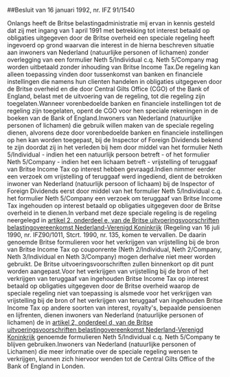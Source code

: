 <meta http-equiv='Content-Type' content='text/html; charset=utf-8' />

##Besluit van 16 januari 1992, nr. IFZ 91/1540

Onlangs heeft de Britse belastingadministratie mij ervan in kennis gesteld dat zij met ingang van 1 april 1991 met betrekking tot interest betaald op obligaties uitgegeven door de Britse overheid een speciale regeling heeft ingevoerd op grond waarvan die interest in de hierna beschreven situatie aan inwoners van Nederland (natuurlijke personen of lichamen) zonder overlegging van een formulier Neth 5/Individual c.q. Neth 5/Company mag worden uitbetaald zonder inhouding van Britse Income Tax.De regeling kan alleen toepassing vinden door tussenkomst van banken en financiele instellingen die namens hun clienten handelen in obligaties uitgegeven door de Britse overheid en die door Central Gilts Office (CGO) of the Bank of England, belast met de uitvoering van de regeling, tot die regeling zijn toegelaten.Wanneer vorenbedoelde banken en financiele instellingen tot de regeling zijn toegelaten, opent de CGO voor hen speciale rekeningen in de boeken van de Bank of England.Inwoners van Nederland (natuurlijke personen of lichamen) die gebruik willen maken van de speciale regeling dienen, alvorens deze door vorenbedoelde banken en financiele instellingen op hen kan worden toegepast, bij de Inspector of Foreign Dividends bekend te zijn doordat zij in het verleden bij hem door middel van het formulier Neth 5/Individual - indien het een natuurlijk persoon betreft - of het formulier Neth 5/Company - indien het een lichaam betreft - vrijstelling of teruggaaf van Britse Income Tax op interest hebben gevraagd.Indien nimmer eerder een verzoek om vrijstelling of teruggaaf werd ingediend, dient de betrokken inwoner van Nederland (natuurlijk persoon of lichaam) bij de Inspector of Foreign Dividends eerst door middel van het formulier Neth 5/Individual c.q. het formulier Neth 5/Company een verzoek om teruggaaf van Britse Income Tax ingehouden op interest betaald op obligaties uitgegeven door de Britse overheid in te dienen.In verband met deze speciale regeling is de regeling neergelegd in [artikel 2, onderdeel e, van de Britse uitvoeringsvoorschriften belastingovereenkomst Nederland-Verenigd Koninkrijk](../../../../../../../../../../ministeriele-regeling/britse/uitvoeringsvoorschriften/belastingovereenkomst/nederland-verenigd/etc/BWBR0004820/README.md) (Regeling van 16 juli 1990, nr. IFZ90/1011, Stcrt. 1990, nr. 135, komen te vervallen. De daarin genoemde Britse formulieren voor het verkrijgen van vrijstelling bij de bron van Britse Income Tax op couponrente (Neth 2/Individual, Neth 2/Company, Neth 3/Individual en Neth 3/Company) mogen derhalve niet meer worden gebruikt. De Britse uitvoeringsvoorschriften zullen binnenkort op dit punt worden aangepast.Voor het verkrijgen van vrijstelling bij de bron of het verkrijgen van teruggaaf van ingehouden Britse Income Tax op interest betaald op obligaties uitgegeven door de Britse overheid waarop de speciale regeling niet van toepassing is alsmede voor het verkrijgen van vrijstelling bij de bron of het verkrijgen van teruggaaf van ingehouden Britse Income Tax op andere soorten van interest, royalty's, bepaalde pensioenen en lijfrenten, dienen inwoners van Nederland (natuurlijke personen of lichamen) de in [artikel 2, onderdeel d, van de Britse uitvoeringsvoorschriften belastingovereenkomst Nederland-Verenigd Koninkrijk](../../../../../../../../../../ministeriele-regeling/britse/uitvoeringsvoorschriften/belastingovereenkomst/nederland-verenigd/etc/BWBR0004820/README.md) genoemde formulieren Neth 5/Individual c.q. Neth 5/Company te blijven gebruiken.Inwoners van Nederland (natuurlijke personen of Lichamen) die meer informatie over de speciale regeling wensen te verkrijgen, kunnen zich hiervoor wenden tot de Central Gilts Office of the Bank of England in Londen.   
